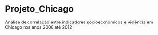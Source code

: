 # Projeto_Chicago
Análise de correlação entre indicadores socioeconômicos e violência em Chicago nos anos 2008 até 2012
